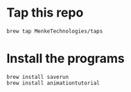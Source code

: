 # Tap this repo
```
brew tap MenkeTechnologies/taps
```

# Install the programs

```
brew install saverun
brew install animationtutorial
```
